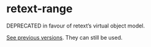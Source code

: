 # retext-range

DEPRECATED in favour of retext’s virtual object model.

[See previous versions](https://github.com/wooorm/retext-range/tree/6b76009fa240506ae6c09e21766d96f4d03d56c3).
They can still be used.
